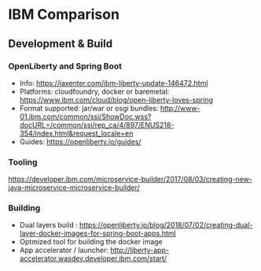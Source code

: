 # IBM Comparison

## Development & Build

### OpenLiberty and Spring Boot
  
- Info: https://jaxenter.com/ibm-liberty-update-146472.html
- Platforms: cloudfoundry, docker or baremetal: https://www.ibm.com/cloud/blog/open-liberty-loves-spring
- Format supported: jar/war or osgi bundles: http://www-01.ibm.com/common/ssi/ShowDoc.wss?docURL=/common/ssi/rep_ca/4/897/ENUS218-354/index.html&request_locale=en
- Guides: https://openliberty.io/guides/

### Tooling


https://developer.ibm.com/microservice-builder/2017/08/03/creating-new-java-microservice-microservice-builder/


### Building

- Dual layers build : https://openliberty.io/blog/2018/07/02/creating-dual-layer-docker-images-for-spring-boot-apps.html
- Optmized tool for building the docker image
- App accelerator / launcher: http://liberty-app-accelerator.wasdev.developer.ibm.com/start/